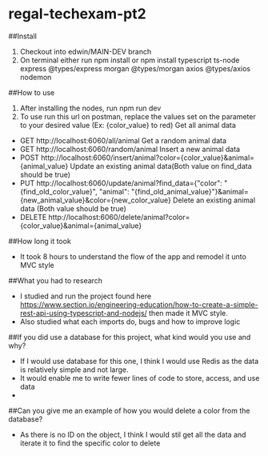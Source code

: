 # regal-techexam-pt2
##Install
1. Checkout into edwin/MAIN-DEV branch
2. On terminal either run npm install or npm install typescript ts-node express @types/express morgan @types/morgan axios @types/axios nodemon

##How to use
1. After installing the nodes, run npm run dev
2. To use run this url on postman, replace the values set on the parameter to your desired value (Ex: {color_value} to red)
  Get all animal data
  - GET http://localhost:6060/all/animal
  Get a random animal data
  - GET http://localhost:6060/random/animal
  Insert a new animal data
  - POST http://localhost:6060/insert/animal?color={color_value}&animal={animal_value}
  Update an existing animal data(Both value on find_data should be true)
  - PUT http://localhost:6060/update/animal?find_data={"color": "{find_old_color_value}", "animal": "{find_old_animal_value}"}&animal={new_animal_value}&color={new_color_value}
  Delete an existing animal data (Both value should be true)
  - DELETE http://localhost:6060/delete/animal?color={color_value}&animal={animal_value}

##How long it took
- It took 8 hours to understand the flow of the app and remodel it unto MVC style

##What you had to research
- I studied and run the project found here https://www.section.io/engineering-education/how-to-create-a-simple-rest-api-using-typescript-and-nodejs/ then made it MVC style.
- Also studied what each imports do, bugs and how to improve logic

##If you did use a database for this project, what kind would you use and why?
- If I would use database for this one, I think I would use Redis as the data is relatively simple and not large.
- It would enable me to write fewer lines of code to store, access, and use data
- 
##Can you give me an example of how you would delete a color from the database?
- As there is no ID on the object, I think I would stil get all the data and iterate it to find the specific color to delete


